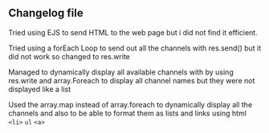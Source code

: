 ## Changelog file

Tried using EJS to send HTML to the web page but i did not find it efficient.

Tried using a forEach Loop to send out all the channels with res.send() but it did not work
so changed to res.write

Managed to dynamically display all available channels with by using res.write and array.Foreach to display all channel names
but they were not displayed like a list

Used the array.map instead of array.foreach to dynamically display all the channels and also to
be able to format them as lists and links using html `<li>` `ul` `<a>`
